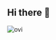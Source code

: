 ## Hi there 👋

<img src="https://github-readme-stats.vercel.app/api/top-langs?username=gpoelche&show_icons=true&locale=en&layout=compact&theme=chartreuse-dark" alt="ovi" />
<!--
**gpoelche/gpoelche** is a ✨ _special_ ✨ repository because its `README.md` (this file) appears on your GitHub profile.

Here are some ideas to get you started:

- 🔭 I’m currently working on ...
- 🌱 I’m currently learning ...
- 👯 I’m looking to collaborate on ...
- 🤔 I’m looking for help with ...
- 💬 Ask me about ...
- 📫 How to reach me: ...
- 😄 Pronouns: ...
- ⚡ Fun fact: ...

-->
